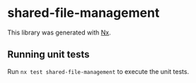 # shared-file-management

This library was generated with [Nx](https://nx.dev).

## Running unit tests

Run `nx test shared-file-management` to execute the unit tests.
